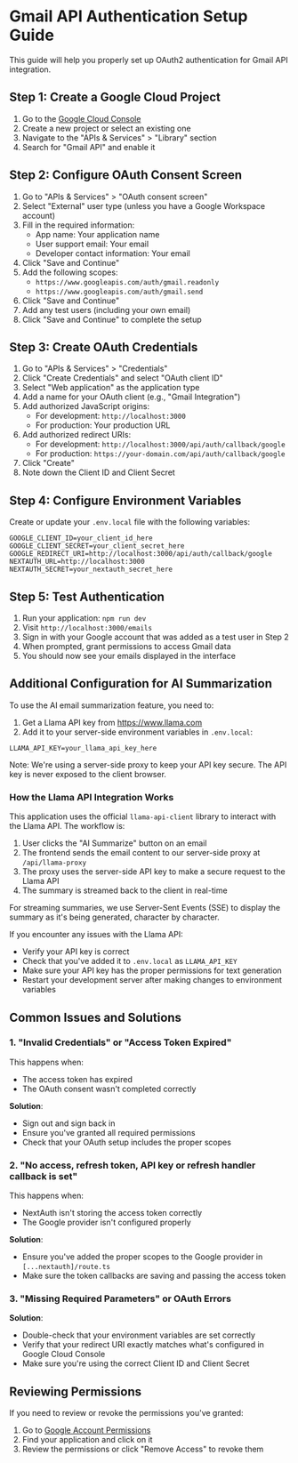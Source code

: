 # Gmail API Authentication Setup Guide

This guide will help you properly set up OAuth2 authentication for Gmail API integration.

## Step 1: Create a Google Cloud Project

1. Go to the [Google Cloud Console](https://console.cloud.google.com/)
2. Create a new project or select an existing one
3. Navigate to the "APIs & Services" > "Library" section
4. Search for "Gmail API" and enable it

## Step 2: Configure OAuth Consent Screen

1. Go to "APIs & Services" > "OAuth consent screen"
2. Select "External" user type (unless you have a Google Workspace account)
3. Fill in the required information:
   - App name: Your application name
   - User support email: Your email
   - Developer contact information: Your email
4. Click "Save and Continue"
5. Add the following scopes:
   - `https://www.googleapis.com/auth/gmail.readonly`
   - `https://www.googleapis.com/auth/gmail.send`
6. Click "Save and Continue"
7. Add any test users (including your own email)
8. Click "Save and Continue" to complete the setup

## Step 3: Create OAuth Credentials

1. Go to "APIs & Services" > "Credentials"
2. Click "Create Credentials" and select "OAuth client ID"
3. Select "Web application" as the application type
4. Add a name for your OAuth client (e.g., "Gmail Integration")
5. Add authorized JavaScript origins:
   - For development: `http://localhost:3000`
   - For production: Your production URL
6. Add authorized redirect URIs:
   - For development: `http://localhost:3000/api/auth/callback/google`
   - For production: `https://your-domain.com/api/auth/callback/google`
7. Click "Create"
8. Note down the Client ID and Client Secret

## Step 4: Configure Environment Variables

Create or update your `.env.local` file with the following variables:

```
GOOGLE_CLIENT_ID=your_client_id_here
GOOGLE_CLIENT_SECRET=your_client_secret_here
GOOGLE_REDIRECT_URI=http://localhost:3000/api/auth/callback/google
NEXTAUTH_URL=http://localhost:3000
NEXTAUTH_SECRET=your_nextauth_secret_here
```

## Step 5: Test Authentication

1. Run your application: `npm run dev`
2. Visit `http://localhost:3000/emails`
3. Sign in with your Google account that was added as a test user in Step 2
4. When prompted, grant permissions to access Gmail data
5. You should now see your emails displayed in the interface

## Additional Configuration for AI Summarization

To use the AI email summarization feature, you need to:

1. Get a Llama API key from https://www.llama.com
2. Add it to your server-side environment variables in `.env.local`:

```
LLAMA_API_KEY=your_llama_api_key_here
```

Note: We're using a server-side proxy to keep your API key secure. The API key is never exposed to the client browser.

### How the Llama API Integration Works

This application uses the official `llama-api-client` library to interact with the Llama API. The workflow is:

1. User clicks the "AI Summarize" button on an email
2. The frontend sends the email content to our server-side proxy at `/api/llama-proxy`
3. The proxy uses the server-side API key to make a secure request to the Llama API
4. The summary is streamed back to the client in real-time

For streaming summaries, we use Server-Sent Events (SSE) to display the summary as it's being generated, character by character.

If you encounter any issues with the Llama API:
- Verify your API key is correct
- Check that you've added it to `.env.local` as `LLAMA_API_KEY`
- Make sure your API key has the proper permissions for text generation
- Restart your development server after making changes to environment variables

## Common Issues and Solutions

### 1. "Invalid Credentials" or "Access Token Expired"

This happens when:
- The access token has expired
- The OAuth consent wasn't completed correctly

**Solution**: 
- Sign out and sign back in
- Ensure you've granted all required permissions
- Check that your OAuth setup includes the proper scopes

### 2. "No access, refresh token, API key or refresh handler callback is set"

This happens when:
- NextAuth isn't storing the access token correctly
- The Google provider isn't configured properly

**Solution**:
- Ensure you've added the proper scopes to the Google provider in `[...nextauth]/route.ts`
- Make sure the token callbacks are saving and passing the access token

### 3. "Missing Required Parameters" or OAuth Errors

**Solution**:
- Double-check that your environment variables are set correctly
- Verify that your redirect URI exactly matches what's configured in Google Cloud Console
- Make sure you're using the correct Client ID and Client Secret

## Reviewing Permissions

If you need to review or revoke the permissions you've granted:
1. Go to [Google Account Permissions](https://myaccount.google.com/permissions)
2. Find your application and click on it
3. Review the permissions or click "Remove Access" to revoke them 